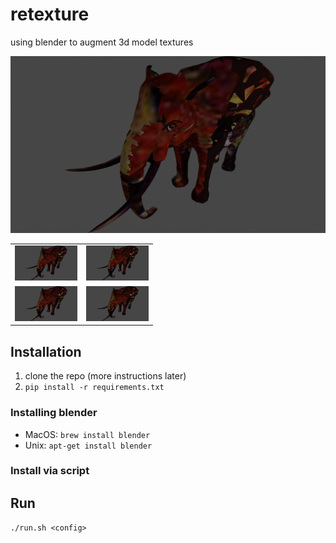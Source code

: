 # retexture
using blender to augment 3d model textures

![elephant1_peacockwing2_0.0.png](elephant1_peacockwing2_0.0.png)

<table>
  <tr>
    <td><img src="elephant1_peacockwing2_0.0.png" alt="Image 1" width="100"/></td>
    <td><img src="elephant1_peacockwing2_0.0.png" alt="Image 1" width="100"/></td>
  </tr>
  <tr>
    <td><img src="elephant1_peacockwing2_0.0.png" alt="Image 1" width="100"/></td>
    <td><img src="elephant1_peacockwing2_0.0.png" alt="Image 1" width="100"/></td>
  </tr>
</table>

## Installation

1. clone the repo (more instructions later)
2. `pip install -r requirements.txt`

### Installing blender

* MacOS: `brew install blender`
* Unix: `apt-get install blender`

### Install via script


## Run

`./run.sh <config>`
